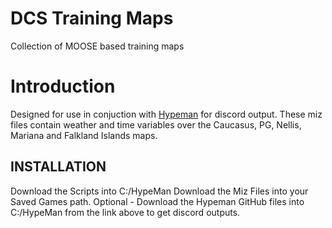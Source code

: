 # DCS Training Maps
Collection of MOOSE based training maps

# Introduction
Designed for use in conjuction with [Hypeman](https://github.com/robscallsign/HypeMan) for discord output.  These miz files contain weather and time variables over the Caucasus, PG, Nellis, Mariana and Falkland Islands maps.

## INSTALLATION
Download the Scripts into C:/HypeMan
Download the Miz Files into your Saved Games path.
Optional - Download the Hypeman GitHub files into C:/HypeMan from the link above to get discord outputs.

